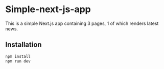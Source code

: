 # Simple-next-js-app 

This is a simple Next.js app containing 3 pages, 1 of which renders latest news.
## Installation

```bash
npm install
npm run dev
```
